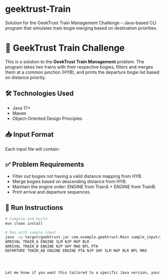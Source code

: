 # geektrust-Train
Solution for the GeekTrust Train Management Challenge – Java-based CLI program that simulates train bogie merging based on destination priorities.
# 🚆 GeekTrust Train Challenge

This is a solution to the **GeekTrust Train Management** problem. The program takes two trains with their respective bogies, filters and merges them at a common junction (HYB), and prints the departure bogie list based on distance priority.

## 🛠️ Technologies Used
- Java 17+
- Maven
- Object-Oriented Design Principles

## 📥 Input Format
Each input file will contain:

## ✅ Problem Requirements
- Filter out bogies not having a valid distance mapping from HYB.
- Merge bogies based on descending distance from HYB.
- Maintain the engine order: ENGINE from TrainA + ENGINE from TrainB.
- Print arrival and departure sequences.

## 🚀 Run Instructions

```bash
# Compile and build
mvn clean install

# Run with sample input
java -cp target/geektrust.jar com.example.geektrust.Main sample_input/input1.txt
ARRIVAL TRAIN_A ENGINE SLM NJP NGP BLR
ARRIVAL TRAIN_B ENGINE NJP GHY MAO BPL PTA
DEPARTURE TRAIN_AB ENGINE ENGINE PTA NJP GHY SLM NGP BLR BPL MAO




Let me know if you want this tailored to a specific Java version, your full name, or customized branding (e.g. logos, badges).

